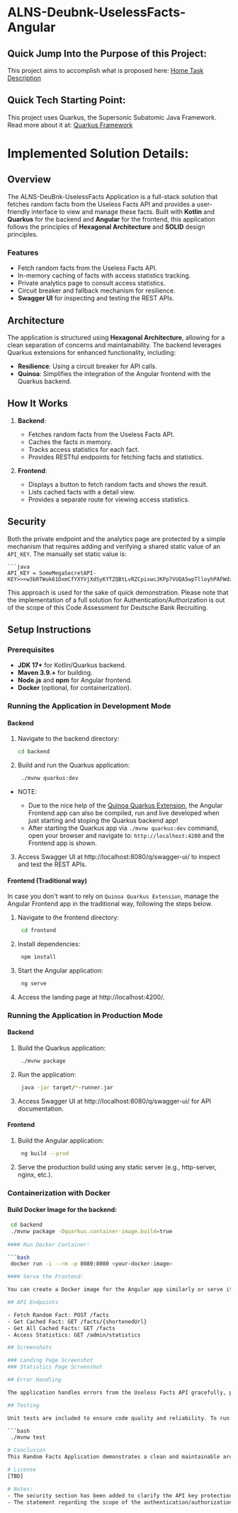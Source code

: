 # ALNS-Deubnk-UselessFacts-Angular

## Quick Jump Into the Purpose of this Project:

This project aims to accomplish what is proposed here: [Home Task Description](./HOME-TASK-DESCRIPTION.md)

## Quick Tech Starting Point:

This project uses Quarkus, the Supersonic Subatomic Java Framework. Read more about it at: [Quarkus Framework](./HOW-TO-QUARKUS-APP.md)

# Implemented Solution Details:

## Overview

The ALNS-DeuBnk-UselessFacts Application is a full-stack solution that fetches random facts from the Useless Facts API and provides a user-friendly interface to view and manage these facts. Built with **Kotlin** and **Quarkus** for the backend and **Angular** for the frontend, this application follows the principles of **Hexagonal Architecture** and **SOLID** design principles.

### Features
- Fetch random facts from the Useless Facts API.
- In-memory caching of facts with access statistics tracking.
- Private analytics page to consult access statistics.
- Circuit breaker and fallback mechanism for resilience.
- **Swagger UI** for inspecting and testing the REST APIs.

## Architecture

The application is structured using **Hexagonal Architecture**, allowing for a clean separation of concerns and maintainability. The backend leverages Quarkus extensions for enhanced functionality, including:
- **Resilience**: Using a circuit breaker for API calls.
- **Quinoa**: Simplifies the integration of the Angular frontend with the Quarkus backend.

## How It Works

1. **Backend**:
    - Fetches random facts from the Useless Facts API.
    - Caches the facts in memory.
    - Tracks access statistics for each fact.
    - Provides RESTful endpoints for fetching facts and statistics.

2. **Frontend**:
    - Displays a button to fetch random facts and shows the result.
    - Lists cached facts with a detail view.
    - Provides a separate route for viewing access statistics.

## Security

Both the private endpoint and the analytics page are protected by a simple mechanism that requires adding and verifying a shared static value of an `API_KEY`. The manually set static value is:

    ```java 
    API_KEY = SomeMegaSecretAPI-KEY>>>w3bRTWuk61OxmCfYXYVjXdSyKYTZQBtLvRZCpixwcJKPp7VUQA5wpTlloyhPAFWdz1jQkNbvZY5wBVZZmBPVzF54a1gZmpJ8678Ewucv 
 
This approach is used for the sake of quick demonstration. Please note that the implementation of a full solution for Authentication/Authorization is out of the scope of this Code Assessment for Deutsche Bank Recruiting.

## Setup Instructions

### Prerequisites

- **JDK 17+** for Kotlin/Quarkus backend.
- **Maven 3.9.+** for building.
- **Node.js** and **npm** for Angular frontend.
- **Docker** (optional, for containerization).

### Running the Application in Development Mode

#### Backend

1. Navigate to the backend directory:
   ```bash
   cd backend

2. Build and run the Quarkus application:   
   ```bash
    ./mvnw quarkus:dev

- NOTE:
 
    - Due to the nice help of the [Quinoa Quarkus Extension](https://docs.quarkiverse.io/quarkus-quinoa/dev/config-reference.html#), the Angular Frontend app can also be compiled, run and live developed when just starting and stoping the Quarkus backend app!
    - After starting the Quarkus app via `./mvnw quarkus:dev` command, open your browser and navigate to: `http://localhost:4200` and the Frontend app is shown.
 
3. Access Swagger UI at http://localhost:8080/q/swagger-ui/ to inspect and test the REST APIs.

#### Frontend (Traditional way)

In case you don't want to rely on `Quinoa Quarkus Extension`, manage the Angular Frontend app in the traditional way, following the steps below.

1. Navigate to the frontend directory:

   ```bash
    cd frontend

2. Install dependencies:

   ```bash
    npm install

3. Start the Angular application:

   ```bash
    ng serve

4. Access the landing page at http://localhost:4200/.

### Running the Application in Production Mode

#### Backend

1. Build the Quarkus application:

   ```bash
    ./mvnw package

2. Run the application:

   ```bash
    java -jar target/*-runner.jar

3. Access Swagger UI at http://localhost:8080/q/swagger-ui/ for API documentation.

#### Frontend

1. Build the Angular application:

   ```bash
    ng build --prod

2. Serve the production build using any static server (e.g., http-server, nginx, etc.).

### Containerization with Docker

#### Build Docker Image for the backend:

   ```bash
    cd backend
    ./mvnw package -Dquarkus.container-image.build=true
        
#### Run Docker Container:

   ```bash
    docker run -i --rm -p 8080:8080 <your-docker-image>

#### Serve the Frontend:

You can create a Docker image for the Angular app similarly or serve it using a static server.

## API Endpoints

- Fetch Random Fact: POST /facts
- Get Cached Fact: GET /facts/{shortenedUrl}
- Get All Cached Facts: GET /facts
- Access Statistics: GET /admin/statistics

## Screenshots

### Landing Page Screenshot
### Statistics Page Screenshot

## Error Handling

The application handles errors from the Useless Facts API gracefully, providing appropriate responses in case of failures.

## Testing

Unit tests are included to ensure code quality and reliability. To run tests, execute:

   ```bash
    ./mvnw test

# Conclusion
This Random Facts Application demonstrates a clean and maintainable architecture, providing a robust solution for fetching and managing random facts. Feel free to extend and modify the application as needed.

# License
[TBD]

# Notes:
- The security section has been added to clarify the API key protection mechanism for the private endpoint and analytics page.
- The statement regarding the scope of the authentication/authorization implementation has also been included.
